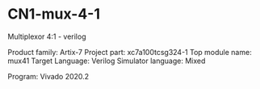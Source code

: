 # CN1-mux-4-1
Multiplexor 4:1 - verilog

Product family: Artix-7
Project part: xc7a100tcsg324-1
Top module name: mux41
Target Language: Verilog
Simulator language: Mixed

Program: Vivado 2020.2
